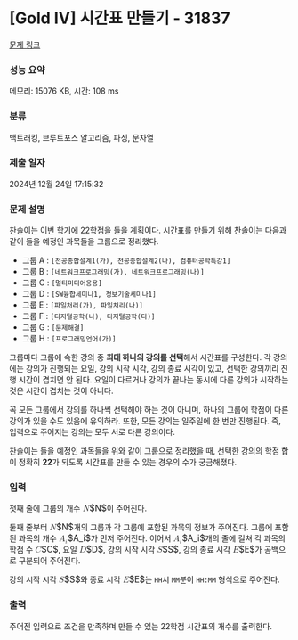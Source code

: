 # [Gold IV] 시간표 만들기 - 31837 

[문제 링크](https://www.acmicpc.net/problem/31837) 

### 성능 요약

메모리: 15076 KB, 시간: 108 ms

### 분류

백트래킹, 브루트포스 알고리즘, 파싱, 문자열

### 제출 일자

2024년 12월 24일 17:15:32

### 문제 설명

<p>찬솔이는 이번 학기에 22학점을 들을 계획이다. 시간표를 만들기 위해 찬솔이는 다음과 같이 들을 예정인 과목들을 그룹으로 정리했다.</p>

<ul>
	<li>그룹 A : <code>[전공종합설계1(가), 전공종합설계2(나), 컴퓨터공학특강1]</code></li>
	<li>그룹 B : <code>[네트워크프로그래밍(가), 네트워크프로그래밍(나)]</code></li>
	<li>그룹 C : <code>[멀티미디어응용]</code></li>
	<li>그룹 D : <code>[SW융합세미나1, 정보기술세미나1]</code></li>
	<li>그룹 E : <code>[파일처리(가), 파일처리(나)]</code></li>
	<li>그룹 F : <code>[디지털공학(나), 디지털공학(다)]</code></li>
	<li>그룹 G : <code>[문제해결]</code></li>
	<li>그룹 H : <code>[프로그래밍언어(가)]</code></li>
</ul>

<p>그룹마다 그룹에 속한 강의 중 <strong>최대 하나의 강의를 선택</strong>해서 시간표를 구성한다. 각 강의에는 강의가 진행되는 요일, 강의 시작 시각, 강의 종료 시각이 있고, 선택한 강의끼리 진행 시간이 겹치면 안 된다. 요일이 다르거나 강의가 끝나는 동시에 다른 강의가 시작하는 것은 시간이 겹치는 것이 아니다.</p>

<p>꼭 모든 그룹에서 강의를 하나씩 선택해야 하는 것이 아니며, 하나의 그룹에 학점이 다른 강의가 있을 수도 있음에 유의하라. 또한, 모든 강의는 일주일에 한 번만 진행된다. 즉, 입력으로 주어지는 강의는 모두 서로 다른 강의이다.</p>

<p>찬솔이는 들을 예정인 과목들을 위와 같이 그룹으로 정리했을 때, 선택한 강의의 학점 합이 정확히 <strong>22</strong>가 되도록 시간표를 만들 수 있는 경우의 수가 궁금해졌다.</p>

### 입력 

 <p>첫째 줄에 그룹의 개수 <mjx-container class="MathJax" jax="CHTML" style="font-size: 108.8%; position: relative;"><mjx-math class="MJX-TEX" aria-hidden="true"><mjx-mi class="mjx-i"><mjx-c class="mjx-c1D441 TEX-I"></mjx-c></mjx-mi></mjx-math><mjx-assistive-mml unselectable="on" display="inline"><math xmlns="http://www.w3.org/1998/Math/MathML"><mi>N</mi></math></mjx-assistive-mml><span aria-hidden="true" class="no-mathjax mjx-copytext">$N$</span></mjx-container>이 주어진다.</p>

<p>둘째 줄부터 <mjx-container class="MathJax" jax="CHTML" style="font-size: 108.8%; position: relative;"><mjx-math class="MJX-TEX" aria-hidden="true"><mjx-mi class="mjx-i"><mjx-c class="mjx-c1D441 TEX-I"></mjx-c></mjx-mi></mjx-math><mjx-assistive-mml unselectable="on" display="inline"><math xmlns="http://www.w3.org/1998/Math/MathML"><mi>N</mi></math></mjx-assistive-mml><span aria-hidden="true" class="no-mathjax mjx-copytext">$N$</span></mjx-container>개의 그룹과 각 그룹에 포함된 과목의 정보가 주어진다. 그룹에 포함된 과목의 개수 <mjx-container class="MathJax" jax="CHTML" style="font-size: 108.8%; position: relative;"><mjx-math class="MJX-TEX" aria-hidden="true"><mjx-msub><mjx-mi class="mjx-i"><mjx-c class="mjx-c1D434 TEX-I"></mjx-c></mjx-mi><mjx-script style="vertical-align: -0.15em;"><mjx-mi class="mjx-i" size="s"><mjx-c class="mjx-c1D456 TEX-I"></mjx-c></mjx-mi></mjx-script></mjx-msub></mjx-math><mjx-assistive-mml unselectable="on" display="inline"><math xmlns="http://www.w3.org/1998/Math/MathML"><msub><mi>A</mi><mi>i</mi></msub></math></mjx-assistive-mml><span aria-hidden="true" class="no-mathjax mjx-copytext">$A_i$</span></mjx-container>가 먼저 주어진다. 이어서 <mjx-container class="MathJax" jax="CHTML" style="font-size: 108.8%; position: relative;"><mjx-math class="MJX-TEX" aria-hidden="true"><mjx-msub><mjx-mi class="mjx-i"><mjx-c class="mjx-c1D434 TEX-I"></mjx-c></mjx-mi><mjx-script style="vertical-align: -0.15em;"><mjx-mi class="mjx-i" size="s"><mjx-c class="mjx-c1D456 TEX-I"></mjx-c></mjx-mi></mjx-script></mjx-msub></mjx-math><mjx-assistive-mml unselectable="on" display="inline"><math xmlns="http://www.w3.org/1998/Math/MathML"><msub><mi>A</mi><mi>i</mi></msub></math></mjx-assistive-mml><span aria-hidden="true" class="no-mathjax mjx-copytext">$A_i$</span></mjx-container>개의 줄에 걸쳐 각 과목의 학점 수 <mjx-container class="MathJax" jax="CHTML" style="font-size: 108.8%; position: relative;"><mjx-math class="MJX-TEX" aria-hidden="true"><mjx-mi class="mjx-i"><mjx-c class="mjx-c1D436 TEX-I"></mjx-c></mjx-mi></mjx-math><mjx-assistive-mml unselectable="on" display="inline"><math xmlns="http://www.w3.org/1998/Math/MathML"><mi>C</mi></math></mjx-assistive-mml><span aria-hidden="true" class="no-mathjax mjx-copytext">$C$</span></mjx-container>, 요일 <mjx-container class="MathJax" jax="CHTML" style="font-size: 108.8%; position: relative;"><mjx-math class="MJX-TEX" aria-hidden="true"><mjx-mi class="mjx-i"><mjx-c class="mjx-c1D437 TEX-I"></mjx-c></mjx-mi></mjx-math><mjx-assistive-mml unselectable="on" display="inline"><math xmlns="http://www.w3.org/1998/Math/MathML"><mi>D</mi></math></mjx-assistive-mml><span aria-hidden="true" class="no-mathjax mjx-copytext">$D$</span></mjx-container>, 강의 시작 시각 <mjx-container class="MathJax" jax="CHTML" style="font-size: 108.8%; position: relative;"><mjx-math class="MJX-TEX" aria-hidden="true"><mjx-mi class="mjx-i"><mjx-c class="mjx-c1D446 TEX-I"></mjx-c></mjx-mi></mjx-math><mjx-assistive-mml unselectable="on" display="inline"><math xmlns="http://www.w3.org/1998/Math/MathML"><mi>S</mi></math></mjx-assistive-mml><span aria-hidden="true" class="no-mathjax mjx-copytext">$S$</span></mjx-container>, 강의 종료 시각 <mjx-container class="MathJax" jax="CHTML" style="font-size: 108.8%; position: relative;"><mjx-math class="MJX-TEX" aria-hidden="true"><mjx-mi class="mjx-i"><mjx-c class="mjx-c1D438 TEX-I"></mjx-c></mjx-mi></mjx-math><mjx-assistive-mml unselectable="on" display="inline"><math xmlns="http://www.w3.org/1998/Math/MathML"><mi>E</mi></math></mjx-assistive-mml><span aria-hidden="true" class="no-mathjax mjx-copytext">$E$</span></mjx-container>가 공백으로 구분되어 주어진다.</p>

<p>강의 시작 시각 <mjx-container class="MathJax" jax="CHTML" style="font-size: 108.8%; position: relative;"><mjx-math class="MJX-TEX" aria-hidden="true"><mjx-mi class="mjx-i"><mjx-c class="mjx-c1D446 TEX-I"></mjx-c></mjx-mi></mjx-math><mjx-assistive-mml unselectable="on" display="inline"><math xmlns="http://www.w3.org/1998/Math/MathML"><mi>S</mi></math></mjx-assistive-mml><span aria-hidden="true" class="no-mathjax mjx-copytext">$S$</span></mjx-container>와 종료 시각 <mjx-container class="MathJax" jax="CHTML" style="font-size: 108.8%; position: relative;"><mjx-math class="MJX-TEX" aria-hidden="true"><mjx-mi class="mjx-i"><mjx-c class="mjx-c1D438 TEX-I"></mjx-c></mjx-mi></mjx-math><mjx-assistive-mml unselectable="on" display="inline"><math xmlns="http://www.w3.org/1998/Math/MathML"><mi>E</mi></math></mjx-assistive-mml><span aria-hidden="true" class="no-mathjax mjx-copytext">$E$</span></mjx-container>는 <code>HH</code>시 <code>MM</code>분이 <code>HH:MM</code> 형식으로 주어진다.</p>

### 출력 

 <p>주어진 입력으로 조건을 만족하며 만들 수 있는 22학점 시간표의 개수를 출력한다.</p>

